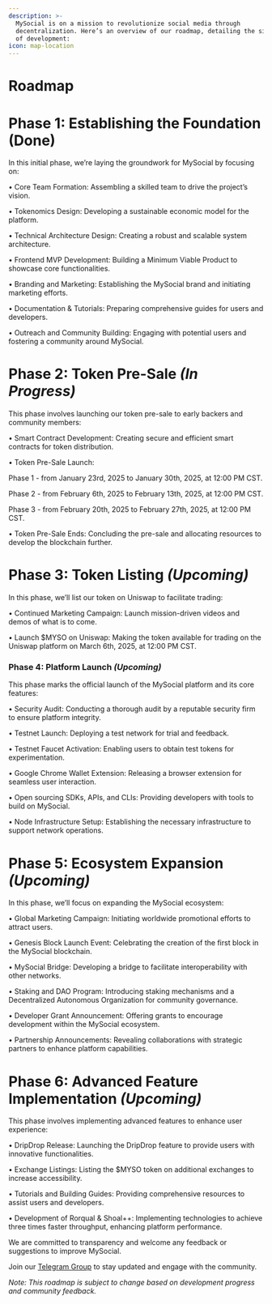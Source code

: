 ```yaml
---
description: >-
  MySocial is on a mission to revolutionize social media through
  decentralization. Here’s an overview of our roadmap, detailing the six phases
  of development:
icon: map-location
---
```


# Roadmap


# **Phase 1: Establishing the Foundation (Done)**

In this initial phase, we’re laying the groundwork for MySocial by focusing on:

• Core Team Formation: Assembling a skilled team to drive the project’s vision.

• Tokenomics Design: Developing a sustainable economic model for the platform.

• Technical Architecture Design: Creating a robust and scalable system architecture.

• Frontend MVP Development: Building a Minimum Viable Product to showcase core functionalities.

• Branding and Marketing: Establishing the MySocial brand and initiating marketing efforts.

• Documentation & Tutorials: Preparing comprehensive guides for users and developers.

• Outreach and Community Building: Engaging with potential users and fostering a community around MySocial.


# **Phase 2: Token Pre-Sale&#x20;**_**(In Progress)**_

This phase involves launching our token pre-sale to early backers and community members:

• Smart Contract Development: Creating secure and efficient smart contracts for token distribution.

• Token Pre-Sale Launch:

Phase 1 - from January 23rd, 2025 to January 30th, 2025, at 12:00 PM CST.

Phase 2 - from February 6th, 2025 to February 13th, 2025, at 12:00 PM CST.

Phase 3 - from February 20th, 2025 to February 27th, 2025, at 12:00 PM CST.

• Token Pre-Sale Ends: Concluding the pre-sale and allocating resources to develop the blockchain further.


# **Phase 3: Token Listing&#x20;**_**(Upcoming)**_

In this phase, we’ll list our token on Uniswap to facilitate trading:

• Continued Marketing Campaign: Launch mission-driven videos and demos of what is to come.

• Launch $MYSO on Uniswap: Making the token available for trading on the Uniswap platform on March 6th, 2025, at 12:00 PM CST.


### **Phase 4: Platform Launch&#x20;**_**(Upcoming)**_ 

This phase marks the official launch of the MySocial platform and its core features:

• Security Audit: Conducting a thorough audit by a reputable security firm to ensure platform integrity.

• Testnet Launch: Deploying a test network for trial and feedback.

• Testnet Faucet Activation: Enabling users to obtain test tokens for experimentation.

• Google Chrome Wallet Extension: Releasing a browser extension for seamless user interaction.

• Open sourcing SDKs, APIs, and CLIs: Providing developers with tools to build on MySocial.

• Node Infrastructure Setup: Establishing the necessary infrastructure to support network operations.


# **Phase 5: Ecosystem Expansion&#x20;**_**(Upcoming)**_ 

In this phase, we’ll focus on expanding the MySocial ecosystem:

• Global Marketing Campaign: Initiating worldwide promotional efforts to attract users.

• Genesis Block Launch Event: Celebrating the creation of the first block in the MySocial blockchain.

• MySocial Bridge: Developing a bridge to facilitate interoperability with other networks.

• Staking and DAO Program: Introducing staking mechanisms and a Decentralized Autonomous Organization for community governance.

• Developer Grant Announcement: Offering grants to encourage development within the MySocial ecosystem.

• Partnership Announcements: Revealing collaborations with strategic partners to enhance platform capabilities.


# **Phase 6: Advanced Feature Implementation&#x20;**_**(Upcoming)**_ 

This phase involves implementing advanced features to enhance user experience:

• DripDrop Release: Launching the DripDrop feature to provide users with innovative functionalities.

• Exchange Listings: Listing the $MYSO token on additional exchanges to increase accessibility.

• Tutorials and Building Guides: Providing comprehensive resources to assist users and developers.

• Development of Rorqual & Shoal++: Implementing technologies to achieve three times faster throughput, enhancing platform performance.


We are committed to transparency and welcome any feedback or suggestions to improve MySocial.

Join our [Telegram Group](https://t.me/mysocialnetwork) to stay updated and engage with the community.

_Note: This roadmap is subject to change based on development progress and community feedback._
